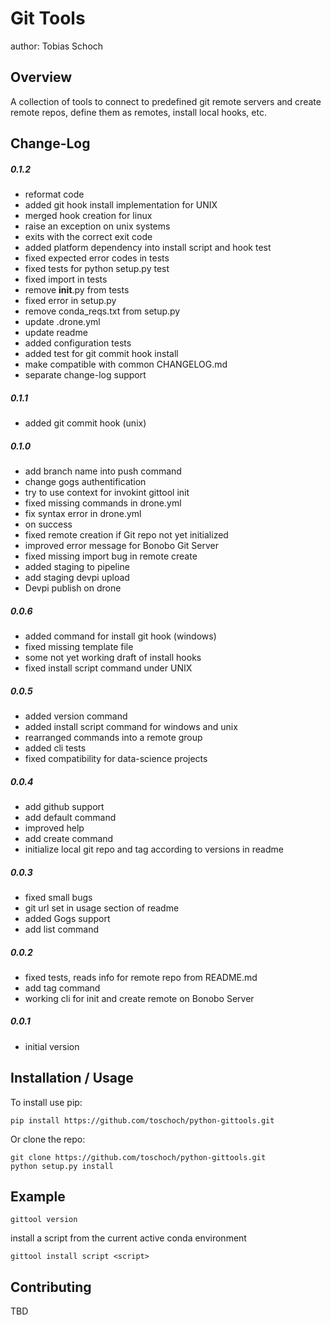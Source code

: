 Git Tools
===============================
author: Tobias Schoch

Overview
--------

A collection of tools to connect to predefined git remote servers and create remote repos, define them as remotes, install local hooks, etc.


Change-Log
----------
##### 0.1.2
* reformat code
* added git hook install implementation for UNIX
* merged hook creation for linux
* raise an exception on unix systems
* exits with the correct exit code
* added platform dependency into install script and hook test
* fixed expected error codes in tests
* fixed tests for python setup.py test
* fixed import in tests
* remove __init__.py from tests
* fixed error in setup.py
* remove conda_reqs.txt from setup.py
* update .drone.yml
* update readme
* added configuration tests
* added test for git commit hook install
* make compatible with common CHANGELOG.md
* separate change-log support

##### 0.1.1
* added git commit hook (unix)

##### 0.1.0
* add branch name into push command
* change gogs authentification
* try to use context for invokint gittool init
* fixed missing commands in drone.yml
* fix syntax error in drone.yml
* on success
* fixed remote creation if Git repo not yet initialized
* improved error message for Bonobo Git Server
* fixed missing import bug in remote create
* added staging to pipeline
* add staging devpi upload
* Devpi publish on drone

##### 0.0.6
* added command for install git hook (windows)
* fixed missing template file
* some not yet working draft of install hooks
* fixed install script command under UNIX

##### 0.0.5
* added version command
* added install script command for windows and unix
* rearranged commands into a remote group
* added cli tests
* fixed compatibility for data-science projects
##### 0.0.4
* add github support
* add default command
* improved help
* add create command
* initialize local git repo and tag according to versions in readme

##### 0.0.3
* fixed small bugs
* git url set in usage section of readme
* added Gogs support
* add list command

##### 0.0.2
* fixed tests, reads info for remote repo from README.md
* add tag command
* working cli for init and create remote on Bonobo Server

##### 0.0.1
* initial version


Installation / Usage
--------------------

To install use pip:

```
pip install https://github.com/toschoch/python-gittools.git
```


Or clone the repo:

```
git clone https://github.com/toschoch/python-gittools.git
python setup.py install
```

Example
-------

```
gittool version
```

install a script from the current active conda environment

```
gittool install script <script>
```

Contributing
------------

TBD